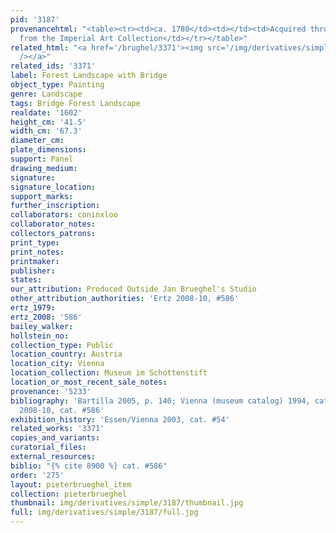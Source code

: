 ```yaml
---
pid: '3187'
provenancehtml: "<table><tr><td>ca. 1780</td><td></td><td>Acquired through exchange
  from the Imperial Art Collection</td></tr></table>"
related_html: "<a href='/brughel/3371'><img src='/img/derivatives/simple/3371/thumbnail.jpg'
  /></a>"
related_ids: '3371'
label: Forest Landscape with Bridge
object_type: Painting
genre: Landscape
tags: Bridge Forest Landscape
realdate: '1602'
height_cm: '41.5'
width_cm: '67.3'
diameter_cm:
plate_dimensions:
support: Panel
drawing_medium:
signature:
signature_location:
support_marks:
further_inscription:
collaborators: coninxloo
collaborator_notes:
collectors_patrons:
print_type:
print_notes:
printmaker:
publisher:
states:
our_attribution: Produced Outside Jan Brueghel's Studio
other_attribution_authorities: 'Ertz 2008-10, #586'
ertz_1979:
ertz_2008: '586'
bailey_walker:
hollstein_no:
collection_type: Public
location_country: Austria
location_city: Vienna
location_collection: Museum im Schottenstift
location_or_most_recent_sale_notes:
provenance: '5233'
bibliography: 'Bartilla 2005, p. 140; Vienna (museum catalog) 1994, cat. #77; Ertz
  2008-10, cat. #586'
exhibition_history: 'Essen/Vienna 2003, cat. #54'
related_works: '3371'
copies_and_variants:
curatorial_files:
external_resources:
biblio: "{% cite 8900 %} cat. #586"
order: '275'
layout: pieterbrueghel_item
collection: pieterbrueghel
thumbnail: img/derivatives/simple/3187/thumbnail.jpg
full: img/derivatives/simple/3187/full.jpg
---
```

